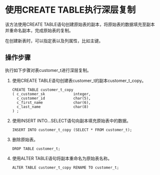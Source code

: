 # 使用CREATE TABLE执行深层复制<a name="ZH-CN_TOPIC_0242370292"></a>

该方法使用CREATE TABLE语句创建原始表的副本，将原始表的数据填充至副本并重命名副本，完成原始表的复制。

在创建新表时，可以指定表以及列属性，比如主键。

## 操作步骤<a name="zh-cn_topic_0237121142_zh-cn_topic_0165787114_section827316454146"></a>

执行如下步骤对表customer\_t进行深层复制。

1.  使用CREATE TABLE语句创建表customer\_t的副本customer\_t\_copy。

    ```
    CREATE TABLE customer_t_copy
    ( c_customer_sk             integer,   
      c_customer_id             char(5),    
      c_first_name              char(6),    
      c_last_name               char(8) 
    ) ;
    ```

2.  使用INSERT INTO…SELECT语句向副本填充原始表中的数据。

    ```
    INSERT INTO customer_t_copy (SELECT * FROM customer_t);
    ```

3.  删除原始表。

    ```
    DROP TABLE customer_t;
    ```

4.  使用ALTER TABLE语句将副本重命名为原始表名称。

    ```
    ALTER TABLE customer_t_copy RENAME TO customer_t;
    ```


